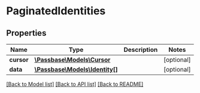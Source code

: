 # PaginatedIdentities

## Properties
Name | Type | Description | Notes
------------ | ------------- | ------------- | -------------
**cursor** | [**\Passbase\Models\Cursor**](Cursor.md) |  | [optional] 
**data** | [**\Passbase\Models\Identity[]**](Identity.md) |  | [optional] 

[[Back to Model list]](../../README.md#documentation-for-models) [[Back to API list]](../../README.md#documentation-for-api-endpoints) [[Back to README]](../../README.md)

